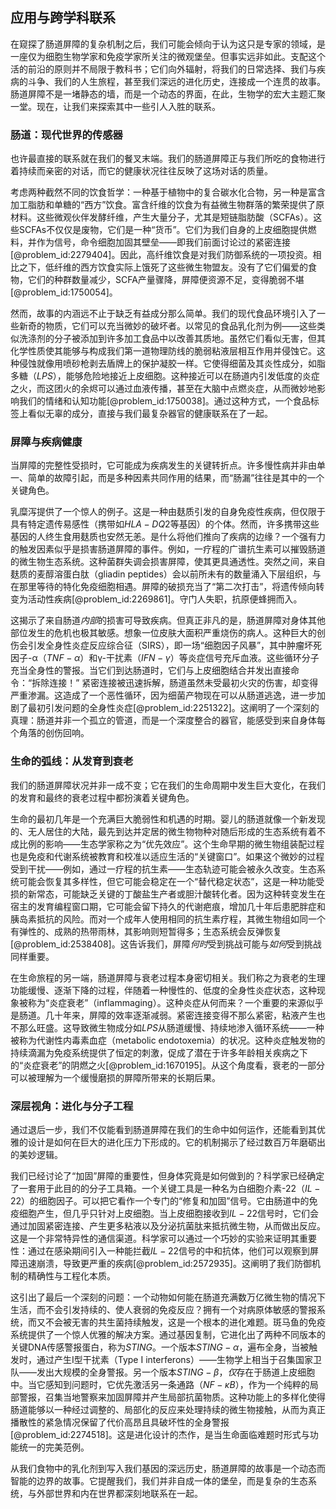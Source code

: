 ## 应用与跨学科联系

在窥探了肠道屏障的复杂机制之后，我们可能会倾向于认为这只是专家的领域，是一座仅为细胞生物学家和免疫学家所关注的微观堡垒。但事实远非如此。支配这个活的前沿的原则并不局限于教科书；它们向外辐射，将我们的日常选择、我们与疾病的斗争、我们的人生旅程，甚至我们深远的进化历史，连接成一个连贯的故事。肠道屏障不是一堵静态的墙，而是一个动态的界面，在此，生物学的宏大主题汇聚一堂。现在，让我们来探索其中一些引人入胜的联系。

### 肠道：现代世界的传感器

也许最直接的联系就在我们的餐叉末端。我们的肠道屏障正与我们所吃的食物进行着持续而亲密的对话，而它的健康状况往往反映了这场对话的质量。

考虑两种截然不同的饮食哲学：一种基于植物中的复合碳水化合物，另一种是富含加工脂肪和单糖的“西方”饮食。富含纤维的饮食为有益微生物群落的繁荣提供了原材料。这些微观伙伴发酵纤维，产生大量分子，尤其是短链脂肪酸（SCFAs）。这些SCFAs不仅仅是废物，它们是一种“货币”。它们为我们自身的上皮细胞提供燃料，并作为信号，命令细胞加固其壁垒——即我们前面讨论过的紧密连接[@problem_id:2279404]。因此，高纤维饮食是对我们防御系统的一项投资。相比之下，低纤维的西方饮食实际上饿死了这些微生物盟友。没有了它们偏爱的食物，它们的种群数量减少，SCFA产量骤降，屏障便资源不足，变得脆弱不堪[@problem_id:1750054]。

然而，故事的内涵远不止于缺乏有益成分那么简单。我们的现代食品环境引入了一些新奇的物质，它们可以充当微妙的破坏者。以常见的食品乳化剂为例——这些类似洗涤剂的分子被添加到许多加工食品中以改善其质地。虽然它们看似无害，但其化学性质使其能够与构成我们第一道物理防线的脆弱粘液层相互作用并侵蚀它。这种侵蚀就像用喷砂枪剥去盾牌上的保护凝胶一样。它使得细菌及其炎性成分，如脂多糖（$LPS$），能够危险地接近上皮细胞。这种接近可以在肠道内引发低度的炎症之火，而这团火的余烬可以通过血液传播，甚至在大脑中点燃炎症，从而微妙地影响我们的情绪和认知功能[@problem_id:1750038]。通过这种方式，一个食品标签上看似无辜的成分，直接与我们最复杂器官的健康联系在了一起。

### 屏障与疾病健康

当屏障的完整性受损时，它可能成为疾病发生的关键转折点。许多慢性病并非由单一、简单的故障引起，而是多种因素共同作用的结果，而“肠漏”往往是其中的一个关键角色。

乳糜泻提供了一个惊人的例子。这是一种由麸质引发的自身免疫性疾病，但仅限于具有特定遗传易感性（携带如$HLA-DQ2$等基因）的个体。然而，许多携带这些基因的人终生食用麸质也安然无恙。是什么将他们推向了疾病的边缘？一个强有力的触发因素似乎是损害肠道屏障的事件。例如，一疗程的广谱抗生素可以摧毁肠道的微生物生态系统。这种菌群失调会损害屏障，使其更具通透性。突然之间，来自麸质的麦醇溶蛋白肽（gliadin peptides）会以前所未有的数量涌入下层组织，与在那里等待的特化免疫细胞相遇。屏障的破损充当了“第二次打击”，将遗传倾向转变为活动性疾病[@problem_id:2269861]。守门人失职，抗原便蜂拥而入。

这揭示了来自肠道*内部*的损害可导致疾病。但真正非凡的是，肠道屏障对身体其他部位发生的危机也极其敏感。想象一位皮肤大面积严重烧伤的病人。这种巨大的创伤会引发全身性炎症反应综合征（SIRS），即一场“细胞因子风暴”，其中肿瘤坏死因子-α（$TNF-\alpha$）和γ-干扰素（$IFN-\gamma$）等炎症信号充斥血液。这些循环分子充当全身性的警报。当它们到达肠道时，它们与上皮细胞结合并发出直接命令：“拆除连接！” 紧密连接被迅速拆解，肠道虽然未受最初火灾的伤害，却变得严重渗漏。这造成了一个恶性循环，因为细菌产物现在可以从肠道逃逸，进一步加剧了最初引发问题的全身性炎症[@problem_id:2251322]。这阐明了一个深刻的真理：肠道并非一个孤立的管道，而是一个深度整合的器官，能感受到来自身体每个角落的创伤回响。

### 生命的弧线：从发育到衰老

我们的肠道屏障状况并非一成不变；它在我们的生命周期中发生巨大变化，在我们的发育和最终的衰老过程中都扮演着关键角色。

生命的最初几年是一个充满巨大脆弱性和机遇的时期。婴儿的肠道就像一个新发现的、无人居住的大陆，最先到达并定居的微生物物种对随后形成的生态系统有着不成比例的影响——生态学家称之为“优先效应”。这个生命早期的微生物组装配过程也是免疫和代谢系统被教育和校准以适应生活的“关键窗口”。如果这个微妙的过程受到干扰——例如，通过一疗程的抗生素——生态轨迹可能会被永久改变。生态系统可能会恢复其多样性，但它可能会稳定在一个“替代稳定状态”，这是一种功能受损的新常态，可能缺乏关键的丁酸盐生产者或胆汁酸转化者。因为这种转变发生在宿主的发育编程窗口期，它可能会留下持久的代谢疤痕，增加几十年后患肥胖症和胰岛素抵抗的风险。而对一个成年人使用相同的抗生素疗程，其微生物组如同一个有弹性的、成熟的热带雨林，其影响则短暂得多；生态系统会反弹恢复[@problem_id:2538408]。这告诉我们，屏障*何时*受到挑战可能与*如何*受到挑战同样重要。

在生命旅程的另一端，肠道屏障与衰老过程本身密切相关。我们称之为衰老的生理功能缓慢、逐渐下降的过程，伴随着一种慢性的、低度的全身性炎症状态，这种现象被称为“炎症衰老”（inflammaging）。这种炎症从何而来？一个重要的来源似乎是肠道。几十年来，屏障的效率逐渐减弱。紧密连接变得不那么紧密，粘液产生也不那么旺盛。这导致微生物成分如$LPS$从肠道缓慢、持续地渗入循环系统——一种被称为代谢性内毒素血症（metabolic endotoxemia）的状况。这种炎症触发物的持续滴漏为免疫系统提供了恒定的刺激，促成了潜在于许多年龄相关疾病之下的“炎症衰老”的阴燃之火[@problem_id:1670195]。从这个角度看，衰老的一部分可以被理解为一个缓慢磨损的屏障所带来的长期后果。

### 深层视角：进化与分子工程

通过退后一步，我们不仅能看到肠道屏障在我们的生命中如何运作，还能看到其优雅的设计是如何在巨大的进化压力下形成的。它的机制揭示了经过数百万年磨砺出的美妙逻辑。

我们已经讨论了“加固”屏障的重要性，但身体究竟是如何做到的？科学家已经确定了一套用于此目的的分子工具箱。一个关键工具是一种名为白细胞介素-22（$IL-22$）的细胞因子。可以把它看作一个专门的“修复和加固”信号。它由肠道中的免疫细胞产生，但几乎只针对上皮细胞。当上皮细胞接收到$IL-22$信号时，它们会通过加固紧密连接、产生更多粘液以及分泌抗菌肽来抵抗微生物，从而做出反应。这是一个非常特异性的通信渠道。科学家可以通过一个巧妙的实验来证明其重要性：通过在感染期间引入一种能拦截$IL-22$信号的中和抗体，他们可以观察到屏障迅速崩溃，导致更严重的疾病[@problem_id:2572935]。这阐明了我们防御机制的精确性与工程化本质。

这引出了最后一个深刻的问题：一个动物如何能在肠道充满数万亿微生物的情况下生活，而不会引发持续的、使人衰弱的免疫反应？拥有一个对病原体敏感的警报系统，而又不会被无害的共生菌持续触发，这是一个根本的进化难题。斑马鱼的免疫系统提供了一个惊人优雅的解决方案。通过基因复制，它进化出了两种不同版本的关键DNA传感警报蛋白，称为$STING$。一个版本$STING-\alpha$，遍布全身，当被触发时，通过产生I型干扰素（Type I interferons）——生物学上相当于召集国家卫队——发出大规模的全身警报。另一个版本$STING-\beta$，*仅*存在于肠道上皮细胞中。当它感知到问题时，它优先激活另一条通路（$NF-\kappa B$），作为一个纯粹的局部警报，召集当地警察来加固屏障并产生局部抗菌物质。这种功能上的多样化使得肠道能够以一种经过调整的、局部化的反应来处理持续的微生物接触，从而为真正播散性的紧急情况保留了代价高昂且具破坏性的全身警报[@problem_id:2274518]。这是进化设计的杰作，是当生命面临难题时形式与功能统一的完美范例。

从我们食物中的乳化剂到写入我们基因的深远历史，肠道屏障的故事是一个动态而智能的边界的故事。它提醒我们，我们并非自成一体的堡垒，而是复杂的生态系统，与外部世界和内在世界都深刻地联系在一起。